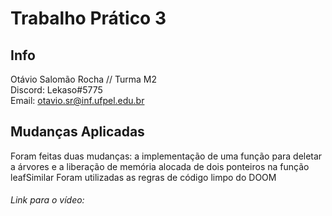 # Trabalho Prático 3
## Info
   Otávio Salomão Rocha // Turma M2 <br />
   Discord: Lekaso#5775 <br />
   Email: otavio.sr@inf.ufpel.edu.br
 
## Mudanças Aplicadas
  Foram feitas duas mudanças: a implementação de uma função para deletar a árvores e a liberação de memória alocada de dois ponteiros na função leafSimilar
  Foram utilizadas as regras de código limpo do DOOM
 
###### Link para o vídeo: 
